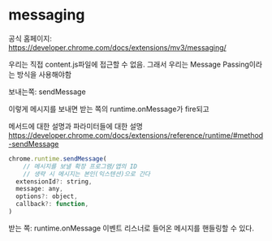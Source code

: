 # messaging

공식 홈페이지: https://developer.chrome.com/docs/extensions/mv3/messaging/


우리는 직접 content.js파일에 접근할 수 없음. 그래서 우리는 Message Passing이라는 방식을 사용해야함


보내는쪽: sendMessage  

이렇게 메시지를 보내면 받는 쪽의 runtime.onMessage가 fire되고 

메서드에 대한 설명과 파라미터들에 대한 설명
https://developer.chrome.com/docs/extensions/reference/runtime/#method-sendMessage
```javascript
chrome.runtime.sendMessage(
    // 메시지를 보낼 확장 프로그램/앱의 ID
    // 생략 시 메시지는 본인(익스텐션)으로 간다
  extensionId?: string,
  message: any,
  options?: object,
  callback?: function,
)
```
받는 쪽: runtime.onMessage 이벤트 리스너로 들어온 메시지를 핸들링할 수 있다.